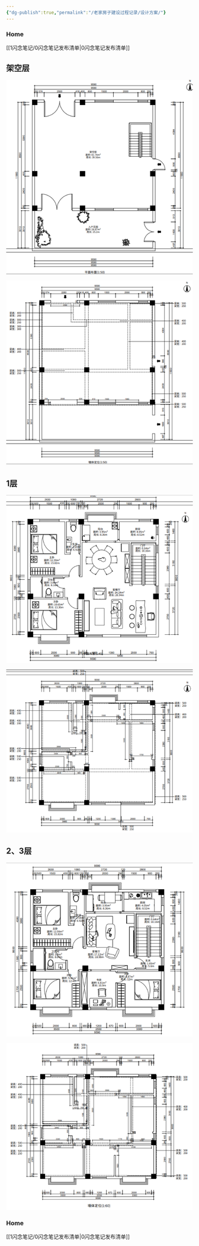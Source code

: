 ```yaml
---
{"dg-publish":true,"permalink":"/老家房子建设过程记录/设计方案/"}
---
```


### Home
[[1闪念笔记/0闪念笔记发布清单\|0闪念笔记发布清单]]

## 架空层
![](https://raw.githubusercontent.com/tonyjona/poitcuret1/main/202405101749324.jpg)


![](https://raw.githubusercontent.com/tonyjona/poitcuret1/main/202405101749322.jpg)


## 1层

![](https://raw.githubusercontent.com/tonyjona/poitcuret1/main/202405101752970.jpg)


![](https://raw.githubusercontent.com/tonyjona/poitcuret1/main/202405101752846.jpg)

## 2、3层


![](https://raw.githubusercontent.com/tonyjona/poitcuret1/main/202405101756284.jpg)



![](https://raw.githubusercontent.com/tonyjona/poitcuret1/main/202405101756286.jpg)


### Home
[[1闪念笔记/0闪念笔记发布清单\|0闪念笔记发布清单]]
